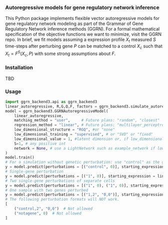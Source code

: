 ### Autoregressive models for gene regulatory network inference

This Python package implements flexible vector autoregressive models for gene regulatory network modeling as part of the Grammar of Gene Regulatory Network inference methods (GGRN). For a formal mathematical specification of the objective functions we want to minimize, visit the GGRN repo. In brief, we fit models assuming a expression profile $X_t$ measured $S$ time-steps after perturbing gene $P$ can be matched to a control $X_c$ such that $X_t = F^S(X_c, P)$ with some strong assumptions about $F$.

### Installation

TBD

### Usage

```python
import ggrn_backend3.api as ggrn_backend3
linear_autoregressive, R,G,Q,F, factors = ggrn_backend3.simulate_autoregressive(num_controls_per_group=10, num_features = 3)
model = ggrn_backend3.GGRNAutoregressiveModel(
    linear_autoregressive, 
    matching_method = "user",     # Future plans: "random", "closest"
    regression_method = "linear", # Future plans: "multilayer_perceptron"
    low_dimensional_structure = "RGQ", #or "none"
    low_dimensional_training = "supervised", # or "SVD" or "fixed"
    low_dimensional_value = 1, #latent dimension or, if low_dimensional_training=="fixed", an entire projection matrix 
    S=1, # any positive int
    network = None, # use a LightNetwork such as example_network if low_dimensional_training=="fixed"
)
model.train()
# For a simulation without genetic perturbation: use "control" as the gene name.
y = model.predict(perturbations = [("control", 0)], starting_expression = linear_autoregressive[0,:])
# Single-gene perturbation
y = model.predict(perturbations = [("1", 0)], starting_expression = linear_autoregressive[0,:])
# Two single-gene perturbations of separate cells
y = model.predict(perturbations = [("1", 0), ("1", 0)], starting_expression = linear_autoregressive[0,:])
# One sample with two genes perturbed
y = model.predict(perturbations = [("1,2", "0,0")], starting_expression = linear_autoregressive[0,:])
# The following perturbation formats will NOT work. 
[
    ("control,2", "0,0")  # Not allowed
    ("notagene", 0)  # Not allowed
]
```